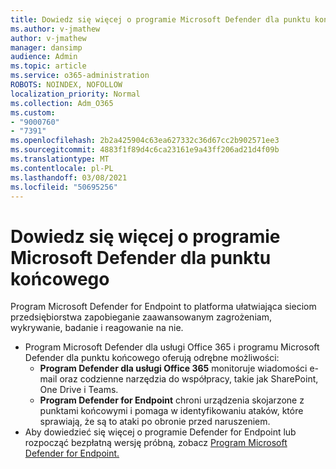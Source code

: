 ```yaml
---
title: Dowiedz się więcej o programie Microsoft Defender dla punktu końcowego
ms.author: v-jmathew
author: v-jmathew
manager: dansimp
audience: Admin
ms.topic: article
ms.service: o365-administration
ROBOTS: NOINDEX, NOFOLLOW
localization_priority: Normal
ms.collection: Adm_O365
ms.custom:
- "9000760"
- "7391"
ms.openlocfilehash: 2b2a425904c63ea627332c36d67cc2b902571ee3
ms.sourcegitcommit: 4883f1f89d4c6ca23161e9a43ff206ad21d4f09b
ms.translationtype: MT
ms.contentlocale: pl-PL
ms.lasthandoff: 03/08/2021
ms.locfileid: "50695256"
---
```

# <a name="learn-more-about-microsoft-defender-for-endpoint"></a>Dowiedz się więcej o programie Microsoft Defender dla punktu końcowego

Program Microsoft Defender for Endpoint to platforma ułatwiająca sieciom przedsiębiorstwa zapobieganie zaawansowanym zagrożeniam, wykrywanie, badanie i reagowanie na nie.

- Program Microsoft Defender dla usługi Office 365 i programu Microsoft Defender dla punktu końcowego oferują odrębne możliwości:
  - **Program Defender dla usługi Office 365** monitoruje wiadomości e-mail oraz codzienne narzędzia do współpracy, takie jak SharePoint, One Drive i Teams.
  - **Program Defender for Endpoint** chroni urządzenia skojarzone z punktami końcowymi i pomaga w identyfikowaniu ataków, które sprawiają, że są to ataki po obronie przed naruszeniem.
- Aby dowiedzieć się więcej o programie Defender for Endpoint lub rozpocząć bezpłatną wersję próbną, zobacz [Program Microsoft Defender for Endpoint.](https://go.microsoft.com/fwlink/?linkid=2094113)
